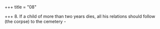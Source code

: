 +++
title = "08"

+++
8. If a child of more than two years dies, all his relations should follow (the corpse) to the cemetery - 

